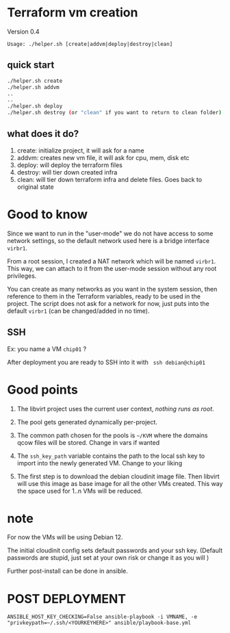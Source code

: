 # Terraform vm creation

Version 0.4

`Usage: ./helper.sh [create|addvm|deploy|destroy|clean]`

## quick start
```sh
./helper.sh create
./helper.sh addvm
..
..
./helper.sh deploy
./helper.sh destroy (or "clean" if you want to return to clean folder)
```

## what does it do?

1. create: initialize project, it will ask for a name
2. addvm: creates new vm file, it will ask for cpu, mem, disk etc
3. deploy: will deploy the terraform files
4. destroy: will tier down created infra
5. clean: will tier down terraform infra and delete files. Goes back to original state

# Good to know
Since we want to run in the "user-mode" we do not have access to some network settings, so the default network used here is a bridge interface `virbr1`.

From a root session, I created a NAT network which will be named `virbr1`. This way, we can attach to it from the user-mode session without any root privileges.

You can create as many networks as you want in the system session, then reference to them in the Terraform variables, ready to be used in the project. The script does not ask for a network for now, just puts into the default `virbr1` (can be changed/added in no time).

## SSH
Ex: you name a VM `chip01` ? 

After deployment you are ready to SSH into it with ` ssh debian@chip01`

# Good points

1. The libvirt project uses the current user context, *nothing runs as root*.

2. The pool gets generated dynamically per-project.

3. The common path chosen for the pools is `~/KVM` where the domains qcow files will be stored. Change in vars if wanted

4. The `ssh_key_path` variable contains the path to the local ssh key to import into the newly generated VM. Change to your liking 

5. The first step is to download the debian cloudinit image file. Then libvirt will use this image as base image for all the other VMs created. This way the space used for 1..n VMs will be reduced.

# note
For now the VMs will be using Debian 12.

The initial cloudinit config sets default passwords and your ssh key. (Default passwords are stupid, just set at your own risk or change it as you will )

Further post-install can be done in ansible.

# POST DEPLOYMENT

`ANSIBLE_HOST_KEY_CHECKING=False ansible-playbook -i VMNAME, -e "privkeypath=~/.ssh/<YOURKEYHERE>" ansible/playbook-base.yml`
